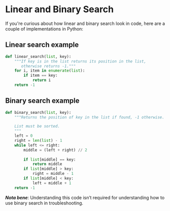 # Linear and Binary Search

If you're curious about how linear and binary search look in code, here are a couple of implementations in Python:

## Linear search example

```python
def linear_search(list, key):
    """If key is in the list returns its position in the list,
       otherwise returns -1."""
    for i, item in enumerate(list):
        if item == key:
            return i
    return -1
```

## Binary search example

```python
def binary_search(list, key):
    """Returns the position of key in the list if found, -1 otherwise.

    List must be sorted.
    """
    left = 0
    right = len(list) - 1
    while left <= right:
        middle = (left + right) // 2
        
        if list[middle] == key:
            return middle
        if list[middle] > key:
            right = middle - 1
        if list[middle] < key:
            left = middle + 1
    return -1
```

_**Nota bene**_: Understanding this code isn’t required for understanding how to use binary search in troubleshooting.
